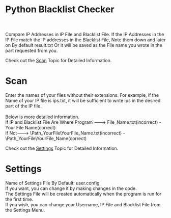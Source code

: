 # Python Blacklist Checker
<p>
<br>
<br>
Compare IP Addresses in IP File and Blacklist File.
If the IP Addresses in the IP File match the IP addresses in the Blacklist File, 
Note them down and later on By default result.txt Or it will be saved as the File name you wrote in the part requested from you.

Check out the <a href="#scan">Scan</a> Topic for Detailed Information.

</p>



# Scan
<p>
Enter the names of your files without their extensions.
For example, if the Name of your IP file is ips.txt, it will be sufficient to write ips in the desired part of the IP file.
<br>
<br>
Below is more detailed information.
<br>
If IP and Blacklist File Are Where Program ---> File_Name.txt(incorrect) - Your File Name(correct)
<br>
If Not--->
\Path_YourFile\YourFile_Name.txt(incorrect) -
\Path_YourFile\YourFile_Name(correct)
<br>
</p>

Check out the <a href="#settings">Settings</a> Topic for Detailed Information.

# Settings
<p>Name of Settings File By Default: user.config 
<br>
If you want, you can change it by making changes in the code.
<br>
The Settings File will be created automatically when the program is run for the first time.
<br>
If you wish, you can change your Username, IP File and Blacklist File from the Settings Menu.



</p>
